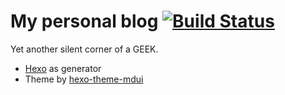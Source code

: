 # My personal blog [![Build Status](https://travis-ci.org/athrunsun/blog.svg?branch=master)](https://travis-ci.org/athrunsun/blog)
Yet another silent corner of a GEEK.
* [Hexo](https://github.com/hexojs/hexo) as generator
* Theme by [hexo-theme-mdui](https://github.com/Halyul/hexo-theme-mdui)
